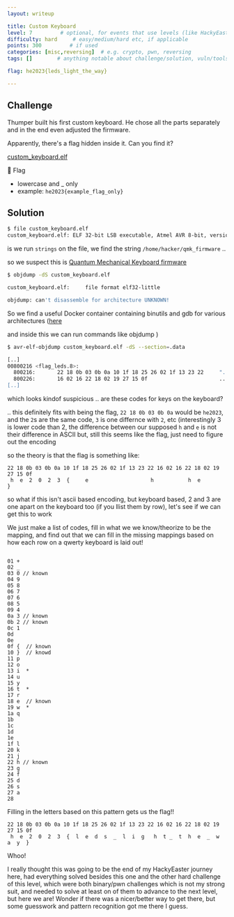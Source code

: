 ```yaml
---
layout: writeup

title: Custom Keyboard
level: 7         # optional, for events that use levels (like HackyEaster)
difficulty: hard     # easy/medium/hard etc, if applicable
points: 300         # if used
categories: [misc,reversing]  # e.g. crypto, pwn, reversing
tags: []        # anything notable about challenge/solution, vuln/tools/etc

flag: he2023{leds_light_the_way}

---
```


## Challenge

Thumper built his first custom keyboard. He chose all the parts separately and in the end even adjusted the firmware.

Apparently, there's a flag hidden inside it. Can you find it?

[custom_keyboard.elf](writeupfiles/custom_keyboard.elf)

🚩 Flag

- lowercase and _ only
- example: `he2023{example_flag_only}`


## Solution

```bash
$ file custom_keyboard.elf
custom_keyboard.elf: ELF 32-bit LSB executable, Atmel AVR 8-bit, version 1 (SYSV), statically linked, with debug_info, not stripped
```

is we run `strings` on the file, we find the string `/home/hacker/qmk_firmware` ..

so we suspect this is [Quantum Mechanical Keyboard firmware](https://docs.qmk.fm/#/)

```bash
$ objdump -dS custom_keyboard.elf

custom_keyboard.elf:     file format elf32-little

objdump: can't disassemble for architecture UNKNOWN!

```

So we find a useful Docker container containing binutils and gdb for various architectures ([here](https://hub.docker.com/r/blukat29/cross/)

and inside this we can run commands like objdump
)

```bash
$ avr-elf-objdump custom_keyboard.elf -dS --section=.data

[..]
00800216 <flag_leds.8>:
  800216:       22 18 0b 03 0b 0a 10 1f 18 25 26 02 1f 13 23 22     "........%&...#"
  800226:       16 02 16 22 18 02 19 27 15 0f                       ..."...'..
[..]
```

which looks kindof suspicious .. are these codes for keys on the keyboard?

.. this definitely fits with being the flag, `22 18 0b 03 0b 0a` would be `he2023`, and the `2`s are the same code, `3` is one differnce with `2`, etc (interestingly 3 is lower code than 2, the difference between our supposed `h` and `e` is not their difference in ASCII but, still this seems like the flag, just need to figure out the encoding

so the theory is that the flag is something like:

```
22 18 0b 03 0b 0a 10 1f 18 25 26 02 1f 13 23 22 16 02 16 22 18 02 19 27 15 0f
 h  e  2  0  2  3  {     e                    h           h  e              }
```

so what if this isn't ascii based encoding, but keyboard based, 2 and 3 are one apart on the keyboard too (if you llist them by row), let's see if we
can get this to work

We just make a list of codes, fill in what we we know/theorize to be the mapping, and find out that we can fill in the missing mappings based on how each row on a qwerty keyboard is laid out!

```

01 +
02 _
03 0 // known
04 9
05 8
06 7
07 6
08 5
09 4
0a 3 // known
0b 2 // known
0c 1
0d
0e
0f {  // known
10 }  // knowd
11 p
12 o
13 i  *
14 u
15 y
16 t  *
17 r
18 e  // known
19 w  *
1a q
1b
1c
1d
1e
1f l
20 k
21 j
22 h // known
23 g
24 f
25 d
26 s
27 a
28

```

Filling in the letters based on this pattern gets us the flag!!

```
22 18 0b 03 0b 0a 10 1f 18 25 26 02 1f 13 23 22 16 02 16 22 18 02 19 27 15 0f
 h  e  2  0  2  3  {  l  e  d  s  _  l  i  g   h  t _  t  h  e  _  w  a  y  }
```

Whoo!

I really thought this was going to be the end of my HackyEaster journey here, had everything solved besides this one and the other hard challenge of this level, which were both binary/pwn challenges which is not my strong suit, and needed to solve at least on of them to advance to the next level, but here we are! Wonder if there was a nicer/better way to get there, but some guesswork and pattern recognition got me there I guess.

